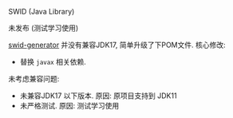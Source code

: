 SWID (Java Library)

未发布 (测试学习使用)

[swid-generator](https://github.com/Labs64/swid-generator) 并没有兼容JDK17, 简单升级了下POM文件. 
核心修改:
- 替换 `javax` 相关依赖.

未考虑兼容问题:
- 未兼容JDK17 以下版本. 原因: 原项目支持到 JDK11
- 未严格测试. 原因: 测试学习使用
